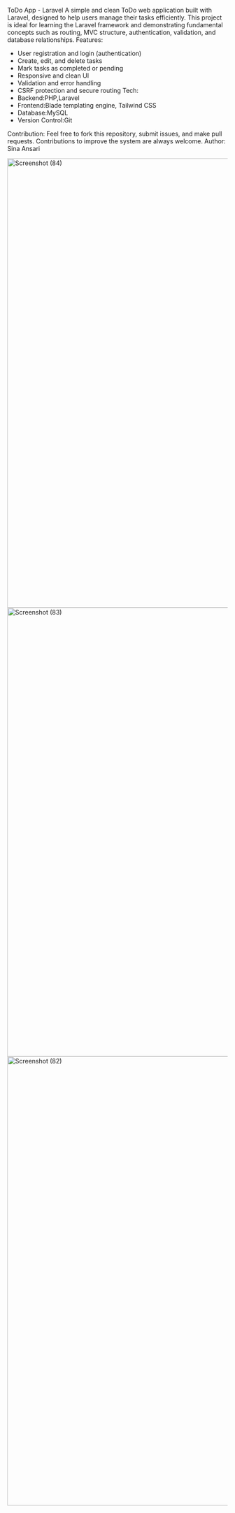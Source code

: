  ToDo App - Laravel
 A simple and clean ToDo web application built with Laravel, designed to help users manage their tasks efficiently. This project is ideal for learning the Laravel framework and demonstrating fundamental concepts such as routing, MVC structure, authentication, validation, and database relationships.
Features:
- User registration and login (authentication)
- Create, edit, and delete tasks
- Mark tasks as completed or pending
- Responsive and clean UI
- Validation and error handling
- CSRF protection and secure routing
Tech:
- Backend:PHP,Laravel
- Frontend:Blade templating engine, Tailwind CSS
- Database:MySQL
- Version Control:Git
  
Contribution: Feel free to fork this repository, submit issues, and make pull requests. Contributions to improve the system are always welcome.
Author:
Sina Ansari

<img width="1920" height="1028" alt="Screenshot (84)" src="https://github.com/user-attachments/assets/55cfccb6-e8a9-430f-9c71-7382d00ea440" />
<img width="1920" height="1027" alt="Screenshot (83)" src="https://github.com/user-attachments/assets/0e2358d4-a761-4fb4-919e-be80fe05368b" />
<img width="1920" height="1028" alt="Screenshot (82)" src="https://github.com/user-attachments/assets/df1a4a02-b218-49e8-86e1-f6a5c0d3899d" />
